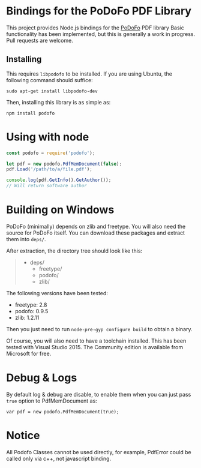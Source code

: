 # Bindings for the PoDoFo PDF Library

This project provides Node.js bindings for the [PoDoFo](http://podofo.sourceforge.net/)
PDF library
Basic functionality has been implemented, but this is generally a work in
progress. Pull requests are welcome.

## Installing

This requires `libpodofo` to be installed. If you are using Ubuntu, the
following command should suffice:

    sudo apt-get install libpodofo-dev

Then, installing this library is as simple as:

    npm install podofo

# Using with node 


```javascript
const podofo = require('podofo');

let pdf = new podofo.PdfMemDocument(false);
pdf.Load('/path/to/a/file.pdf');

console.log(pdf.GetInfo().GetAuthor());
// Will return software author
```


# Building on Windows

PoDoFo (minimally) depends on zlib and freetype. You will also need the source
for PoDoFo itself. You can download these packages and extract them into `deps/`.

After extraction, the directory tree should look like this:

> - deps/
>   - freetype/
>   - podofo/
>   - zlib/

The following versions have been tested:

- freetype: 2.8
- podofo: 0.9.5
- zlib: 1.2.11

Then you just need to run `node-pre-gyp configure build` to obtain a binary.

Of course, you will also need to have a toolchain installed. This has been tested
with Visual Studio 2015. The Community edition is available from Microsoft for
free.


# Debug & Logs

By default log & debug are disable, to enable them when you can just pass `true` option to PdfMemDocument as:

`var pdf = new podofo.PdfMemDocument(true);`

# Notice

All Podofo Classes cannot be used directly, for example, PdfError could be called only via c++, not javascript binding.


